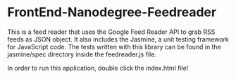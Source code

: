 # FrontEnd-Nanodegree-Feedreader

This is a feed reader that uses the Google Feed Reader API to grab RSS feeds as JSON object. It also includes the Jasmine, a unit testing framework for JavaScript code. 
The tests written with this library can be found in the jasmine/spec directory inside the feedreader.js file.

In order to run this application, double click the index.html file!